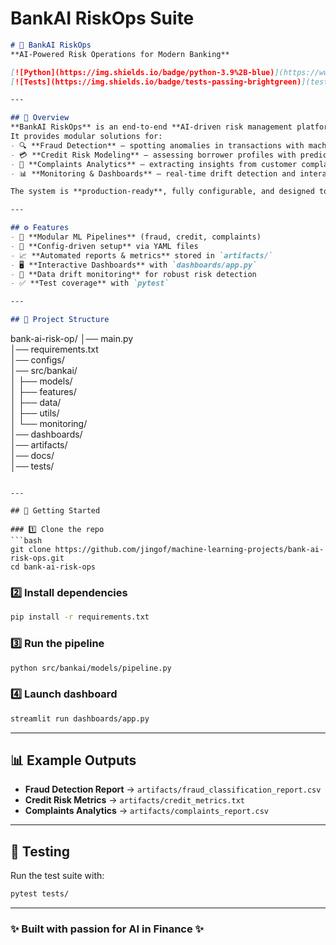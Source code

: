 # BankAI RiskOps Suite


```markdown
# 🏦 BankAI RiskOps  
**AI-Powered Risk Operations for Modern Banking**

[![Python](https://img.shields.io/badge/python-3.9%2B-blue)](https://www.python.org/)   
[![Tests](https://img.shields.io/badge/tests-passing-brightgreen)](tests/)  

---

## 📌 Overview
**BankAI RiskOps** is an end-to-end **AI-driven risk management platform** for financial institutions.  
It provides modular solutions for:  
- 🔍 **Fraud Detection** — spotting anomalies in transactions with machine learning pipelines  
- 💳 **Credit Risk Modeling** — assessing borrower profiles with predictive scoring  
- 📢 **Complaints Analytics** — extracting insights from customer complaints  
- 📊 **Monitoring & Dashboards** — real-time drift detection and interactive dashboards  

The system is **production-ready**, fully configurable, and designed to integrate into existing banking infrastructure.

---

## ⚙️ Features
- 🧩 **Modular ML Pipelines** (fraud, credit, complaints)  
- 📝 **Config-driven setup** via YAML files  
- 📈 **Automated reports & metrics** stored in `artifacts/`  
- 🖥️ **Interactive Dashboards** with `dashboards/app.py`  
- 🔄 **Data drift monitoring** for robust risk detection  
- ✅ **Test coverage** with `pytest`  

---

## 📂 Project Structure
```

bank-ai-risk-op/
│── main.py                 
│── requirements.txt        
│── configs/                
│── src/bankai/             
│   ├── models/            
│   ├── features/          
│   ├── data/              
│   ├── utils/            
│   └── monitoring/     
│── dashboards/           
│── artifacts/            
│── docs/                  
│── tests/     

````

---

## 🚀 Getting Started

### 1️⃣ Clone the repo
```bash
git clone https://github.com/jingof/machine-learning-projects/bank-ai-risk-ops.git
cd bank-ai-risk-ops
````

### 2️⃣ Install dependencies

```bash
pip install -r requirements.txt
```

### 3️⃣ Run the pipeline

```bash
python src/bankai/models/pipeline.py
```

### 4️⃣ Launch dashboard

```bash
streamlit run dashboards/app.py
```

---

## 📊 Example Outputs

* **Fraud Detection Report** → `artifacts/fraud_classification_report.csv`
* **Credit Risk Metrics** → `artifacts/credit_metrics.txt`
* **Complaints Analytics** → `artifacts/complaints_report.csv`

---

## 🧪 Testing

Run the test suite with:

```bash
pytest tests/
```

---

### ✨ Built with passion for **AI in Finance** ✨

